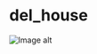 # del_house
![Image alt](https://github.com/{EkaterinaTihonenko}/{del_house}/raw/{main}/{del_house/images/bg.PNG}/image.png)
